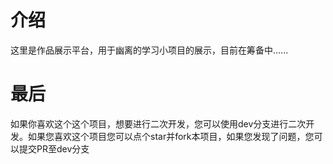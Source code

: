 # 介绍
这里是作品展示平台，用于幽离的学习小项目的展示，目前在筹备中......

# 最后
如果你喜欢这个这个项目，想要进行二次开发，您可以使用dev分支进行二次开发。如果您喜欢这个项目您可以点个star并fork本项目，如果您发现了问题，您可以提交PR至dev分支

